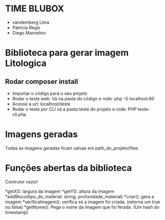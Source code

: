 # TIME BLUBOX
* vandemberg Lima
* Patricia Regis
* Diego Marcelino

# Biblioteca para gerar imagem Litologica

## Rodar composer install
* Importar o código para o seu projeto
* Rodar o teste web: Vá na pasta do código e rode: php -S localhost:80
* Acesse a url: localhost/teste
* Rodar o teste por CLI vá a pasta teste do projeto e rode: PHP teste-cli.php

# Imagens geradas
Todas as imagens geradas ficam salvas em path_do_projeto/files


# Funções abertas da biblioteca

Contrutor vazio!

*getX(): largura da imagem
*getY(): altura da imagem
*addBloco(tipo_do_material: string, profunidade_material)
*criar(): gera a imagem
*verificaImagem(): verifica se a imagem foi criada. (retorna um true ou false)
*getNome(): Pega o nome da imagem que foi ferada. (Um hash do timestamp)